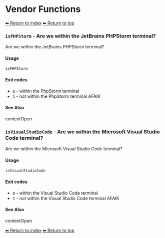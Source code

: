 # Vendor Functions

[⬅ Return to index](index.md)
[⬅ Return to top](../index.md)


### `isPHPStorm` - Are we within the JetBrains PHPStorm terminal?

Are we within the JetBrains PHPStorm terminal?

#### Usage

    isPHPStorm

#### Exit codes

- `0` - within the PhpStorm terminal
- `1` - not within the PhpStorm terminal AFAIK

#### See Also

contextOpen

### `isVisualStudioCode` - Are we within the Microsoft Visual Studio Code terminal?

Are we within the Microsoft Visual Studio Code terminal?

#### Usage

    isVisualStudioCode

#### Exit codes

- `0` - within the Visual Studio Code terminal
- `1` - not within the Visual Studio Code terminal AFAIK

#### See Also

contextOpen

[⬅ Return to index](index.md)
[⬅ Return to top](../index.md)
